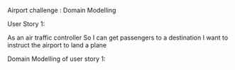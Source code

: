 Airport challenge : Domain Modelling 


User Story 1:

As an air traffic controller
So I can get passengers to a destination
I want to instruct the airport to land a plane

Domain Modelling of user story 1:


